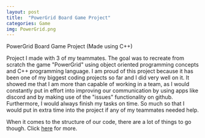 ```yaml
---
layout: post
title:  "PowerGrid Board Game Project"
categories: Game
img: PowerGrid.png
---
```

PowerGrid Board Game Project
(Made using C++)

Project I made with 3 of my teammates. The goal was to recreate from scratch the game "PowerGrid" using object oriented programming concepts and C++ programming language. I am proud of this project because it has been one of my biggest coding projects so far and I did very well on it. It showed me that I am more than capable of working in a team, as I would constantly put in effort into improving our communication by using apps like discord and by making use of the "issues" functionality on github. Furthermore, I would always finish my tasks on time. So much so that I would put in extra time into the project if any of my teammates needed help. 

 When it comes to the structure of our code, there are a lot of things to go though. Click  <a href="https://github.com/RoseDuf/PowerGrid"> here</a> for more. 
